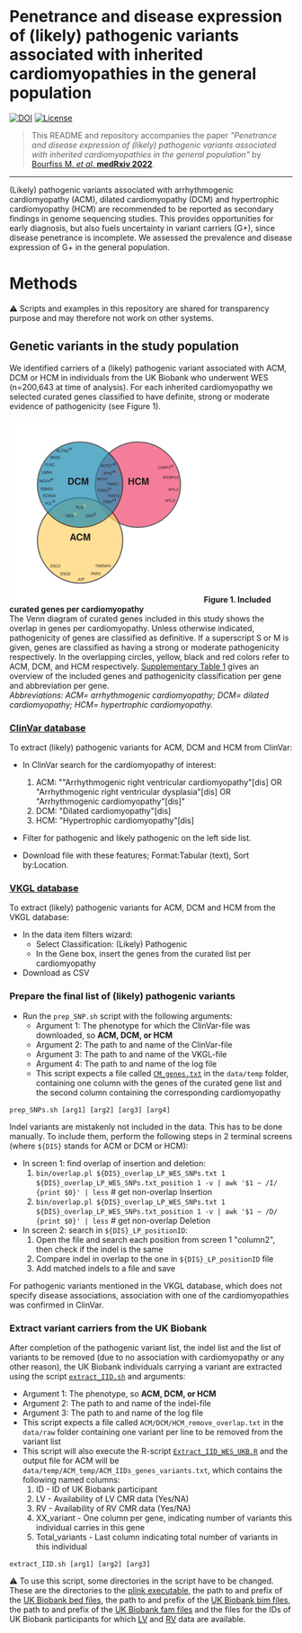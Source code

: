 # Penetrance and disease expression of (likely) pathogenic variants associated with inherited cardiomyopathies in the general population

[![DOI](https://img.shields.io/badge/DOI-10.1101%2F2022.01.06.22268837-lightgrey)](https://doi.org/10.1101/2022.01.06.22268837)
[![License](https://img.shields.io/badge/license-CC--BY--SA--4.0-orange)](https://choosealicense.com/licenses/cc-by-sa-4.0)



> This README and repository accompanies the paper _"Penetrance and disease expression of (likely) pathogenic variants associated with inherited cardiomyopathies in the general population"_ by [Bourfiss M. *et al*. **medRxiv 2022**](https://doi.org/10.1101/2022.01.06.22268837).
--------------


(Likely) pathogenic variants associated with arrhythmogenic cardiomyopathy (ACM), dilated cardiomyopathy (DCM) and hypertrophic cardiomyopathy (HCM) are recommended to be reported as secondary findings in genome sequencing studies. This provides opportunities for early diagnosis, but also fuels uncertainty in variant carriers (G+), since disease penetrance is incomplete. We assessed the prevalence and disease expression of G+ in the general population.

# Methods
:warning: Scripts and examples in this repository are shared for transparency purpose and may therefore not work on other systems.
## Genetic variants in the study population
We identified carriers of a (likely) pathogenic variant associated with ACM, DCM or HCM in individuals from the UK Biobank who underwent WES (n=200,643 at time of analysis). For each inherited cardiomyopathy we selected curated genes classified to have definite, strong or moderate evidence of pathogenicity (see Figure 1).

![Included curated genes per cardiomyopathy](results/figures/Figure1.svg)
**Figure 1. Included curated genes per cardiomyopathy**    
The Venn diagram of curated genes included in this study shows the overlap in genes per cardiomyopathy. Unless otherwise indicated, pathogenicity of genes are classified as definitive. If a superscript S or M is given, genes are classified as having a strong or moderate pathogenicity respectively. In the overlapping circles, yellow, black and red colors refer to ACM, DCM, and HCM respectively. [Supplementary Table 1](docs/manuscript/Supplementary_Tables.xlsx) gives an overview of the included genes and pathogenicity classification per gene and abbreviation per gene.     
*Abbreviations: ACM= arrhythmogenic cardiomyopathy; DCM= dilated cardiomyopathy; HCM= hypertrophic cardiomyopathy.*


### [ClinVar database](https://www.ncbi.nlm.nih.gov/clinvar/)   
To extract (likely) pathogenic variants for ACM, DCM and HCM from ClinVar:

- In ClinVar search for the cardiomyopathy of interest:  
  1. ACM: ""Arrhythmogenic right ventricular cardiomyopathy"[dis] OR "Arrhythmogenic right ventricular dysplasia"[dis] OR "Arrhythmogenic cardiomyopathy"[dis]"
  2. DCM: "Dilated cardiomyopathy"[dis]
  3. HCM: "Hypertrophic cardiomyopathy"[dis]    


- Filter for pathogenic and likely pathogenic on the left side list.
- Download file with these features; Format:Tabular (text), Sort by:Location.

### [VKGL database](https://vkgl.molgeniscloud.org/menu/main/dataexplorer?entity=vkgl_public_consensus&hideselect=true&mod=data#)
To extract (likely) pathogenic variants for ACM, DCM and HCM from the VKGL database:
- In the data item filters wizard:
  - Select Classification: (Likely) Pathogenic
  - In the Gene box, insert the genes from the curated list per cardiomyopathy
- Download as CSV


### Prepare the final list of (likely) pathogenic variants
- Run the `prep_SNP.sh` script with the following arguments:
  - Argument 1: The phenotype for which the ClinVar-file was downloaded, so **ACM, DCM, or HCM**
  - Argument 2: The path to and name of the ClinVar-file
  - Argument 3: The path to and name of the VKGL-file
  - Argument 4: The path to and name of the log file
  - This script expects a file called [`CM_genes.txt`](data/temp/CM_genes.txt) in the `data/temp` folder, containing one column with the genes of the curated gene list and the second column containing the corresponding cardiomyopathy
```
prep_SNPs.sh [arg1] [arg2] [arg3] [arg4]
```

Indel variants are mistakenly not included in the data. This has to be done manually. To include them, perform the following steps in 2 terminal screens (where `${DIS}` stands for ACM or DCM or HCM):
  - In screen 1: find overlap of insertion and deletion:    
    1. `bin/overlap.pl ${DIS}_overlap_LP_WES_SNPs.txt 1 ${DIS}_overlap_LP_WES_SNPs.txt_position 1 -v | awk '$1 ~ /I/ {print $0}' | less` # get non-overlap Insertion    
    2. `bin/overlap.pl ${DIS}_overlap_LP_WES_SNPs.txt 1 ${DIS}_overlap_LP_WES_SNPs.txt_position 1 -v | awk '$1 ~ /D/ {print $0}' | less`  # get non-overlap Deletion   
  - In screen 2: search in `${DIS}_LP_positionID`:   
    1. Open the file and search each position from screen 1 "column2", then check if the indel is the same   
    2. Compare indel in overlap to the one in `${DIS}_LP_positionID` file
    3. Add matched indels to a file and save

For pathogenic variants mentioned in the VKGL database, which does not specify disease associations, association with one of the cardiomyopathies was confirmed in ClinVar.

### Extract variant carriers from the UK Biobank
After completion of the pathogenic variant list, the indel list and the list of variants to be removed (due to no association with cardiomyopathy or any other reason), the UK Biobank individuals carrying a variant are extracted using the script [`extract_IID.sh`](src/extract_IID.sh) and arguments:
- Argument 1: The phenotype, so **ACM, DCM, or HCM**
- Argument 2: The path to and name of the indel-file
- Argument 3: The path to and name of the log file
- This script expects a file called `ACM/DCM/HCM_remove_overlap.txt` in the `data/raw` folder containing one variant per line to be removed from the variant list
- This script will also execute the R-script [`Extract_IID_WES_UKB.R`](src/Extract_IID_WES_UKB.R) and the output file for ACM will be `data/temp/ACM_temp/ACM_IIDs_genes_variants.txt`, which contains the following named columns:
  1. ID - ID of UK Biobank participant
  2. LV - Availability of LV CMR data (Yes/NA)
  3. RV - Availability of RV CMR data (Yes/NA)
  4. XX_variant - One column per gene, indicating number of variants this individual carries in this gene
  5. Total_variants - Last column indicating total number of variants in this individual

```
extract_IID.sh [arg1] [arg2] [arg3]
```

:warning: To use this script, some directories in the script have to be changed. These are the directories to the [plink executable](https://github.com/CirculatoryHealth/Inherited-cardiomyopathies/blob/a978a1dea274d7e87f91d688a75c58a300222b21/src/extract_IID.sh#L98), the path to and prefix of the [UK Biobank bed files](https://github.com/CirculatoryHealth/Inherited-cardiomyopathies/blob/a978a1dea274d7e87f91d688a75c58a300222b21/src/extract_IID.sh#L99), the path to and prefix of the [UK Biobank bim files](https://github.com/CirculatoryHealth/Inherited-cardiomyopathies/blob/a978a1dea274d7e87f91d688a75c58a300222b21/src/extract_IID.sh#L100), the path to and prefix of the [UK Biobank fam files](https://github.com/CirculatoryHealth/Inherited-cardiomyopathies/blob/a978a1dea274d7e87f91d688a75c58a300222b21/src/extract_IID.sh#L101) and the files for the IDs of UK Biobank participants for which [LV](https://github.com/CirculatoryHealth/Inherited-cardiomyopathies/blob/a978a1dea274d7e87f91d688a75c58a300222b21/src/extract_IID.sh#L102) and [RV](https://github.com/CirculatoryHealth/Inherited-cardiomyopathies/blob/a978a1dea274d7e87f91d688a75c58a300222b21/src/extract_IID.sh#L103) data are available.
